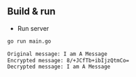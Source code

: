 ## Build & run

* Run server
```bash
go run main.go

Original message: I am A Message
Encrypted message: 8/+JCfTb+ibIjzQtmCo=
Decrypted message: I am A Message
```
